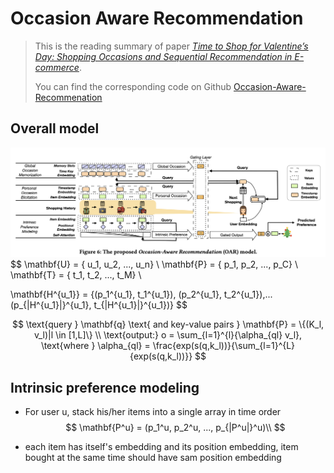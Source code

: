 # Occasion Aware Recommendation

> This is the reading summary of paper [*Time to Shop for Valentine’s Day: Shopping Occasions and Sequential Recommendation in E-commerce*](http://people.tamu.edu/~jwang713/pubs/occasion-wsdm2020.pdf).
>
> You can find the corresponding code on Github [Occasion-Aware-Recommenation](https://github.com/wangjlgz/Occasion-Aware-Recommenation)

## Overall model

![OAR](image/OAR.png)
$$
\mathbf{U} = \{ u_1, u_2, ..., u_n\} \\ 
\mathbf{P} = \{ p_1, p_2, ..., p_C\} \\
\mathbf{T} = \{ t_1, t_2, ..., t_M\} \\

\mathbf{H^{u_1}} = \{(p_1^{u_1}, t_1^{u_1}), (p_2^{u_1}, t_2^{u_1}),...(p_{|H^{u_1}|}^{u_1}, t_{|H^{u_1}|}^{u_1})\}
$$

$$
\text{query } \mathbf{q} \text{ and key-value pairs } \mathbf{P} = \{(K_l, v_l)|l \in [1,L]\} \\
\text{output:} o = \sum_{l=1}^{l}{\alpha_{ql} v_l}, \text{where } \alpha_{ql} = \frac{exp(s(q,k_l))}{\sum_{l=1}^{L}{exp(s(q,k_l))}}
$$

## Intrinsic preference modeling

* For user u, stack his/her items into a single array in time order
  $$
  \mathbf{P^u} = (p_1^u, p_2^u, ..., p_{|P^u|}^u)\\
  $$

* each item has itself's embedding and its position embedding, item bought at the same time should have sam position embedding